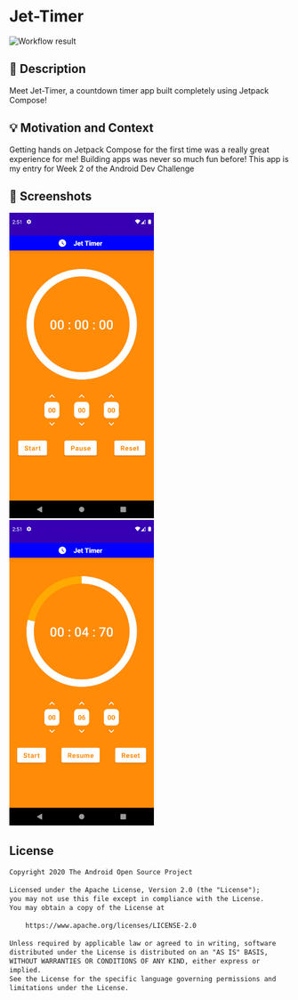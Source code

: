 # Jet-Timer

<!--- Replace <OWNER> with your Github Username and <REPOSITORY> with the name of your repository. -->
<!--- You can find both of these in the url bar when you open your repository in github. -->
![Workflow result](https://github.com/<Mehul-Bisht>/<Jet-Timer>/workflows/Check/badge.svg)


## :scroll: Description
<!--- Describe your app in one or two sentences -->
Meet Jet-Timer, a countdown timer app built completely using Jetpack Compose!

## :bulb: Motivation and Context
<!--- Optionally point readers to interesting parts of your submission. -->
<!--- What are you especially proud of? -->
Getting hands on Jetpack Compose for the first time was a really great experience for me! Building apps was never so much fun before! This app is my entry for Week 2 of the Android Dev Challenge

## :camera_flash: Screenshots
<!-- You can add more screenshots here if you like -->
<img src="/results/screenshot_1.png" width="260">&emsp;<img src="/results/screenshot_2.png" width="260">

## License
```
Copyright 2020 The Android Open Source Project

Licensed under the Apache License, Version 2.0 (the "License");
you may not use this file except in compliance with the License.
You may obtain a copy of the License at

    https://www.apache.org/licenses/LICENSE-2.0

Unless required by applicable law or agreed to in writing, software
distributed under the License is distributed on an "AS IS" BASIS,
WITHOUT WARRANTIES OR CONDITIONS OF ANY KIND, either express or implied.
See the License for the specific language governing permissions and
limitations under the License.
```